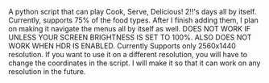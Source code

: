 A python script that can play Cook, Serve, Delicious! 2!!'s days all by itself. Currently, supports 75% of the food types.
After I finish adding them, I plan on making it navigate the menus all by itself as well. DOES NOT WORK IF UNLESS YOUR SCREEN BRIGHTNESS IS SET TO 100%.
ALSO DOES NOT WORK WHEN HDR IS ENABLED. Currently Supports only 2560x1440 resolution. If you want to use it on a different resolution, you will have to change the coordinates in the script.
I will make it so that it can work on any resolution in the future.

